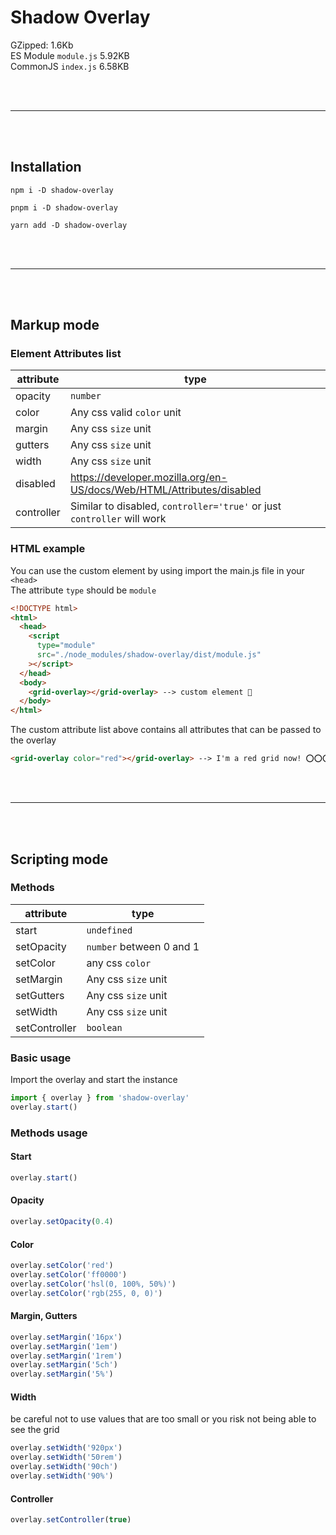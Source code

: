 # Shadow Overlay

GZipped: 1.6Kb <br>
ES Module `module.js` 5.92KB <br>
CommonJS `index.js` 6.58KB <br>

<br><br>

<hr>
<br><br>

## Installation

`npm i -D shadow-overlay`<br>

`pnpm i -D shadow-overlay`<br>

`yarn add -D shadow-overlay`

<br><br>

<hr>
<br><br>

## Markup mode

### Element Attributes list

| attribute  | type                                                                    |
| ---------- | ----------------------------------------------------------------------- |
| opacity    | `number`                                                                |
| color      | Any css valid `color` unit                                              |
| margin     | Any css `size` unit                                                     |
| gutters    | Any css `size` unit                                                     |
| width      | Any css `size` unit                                                     |
| disabled   | https://developer.mozilla.org/en-US/docs/Web/HTML/Attributes/disabled   |
| controller | Similar to disabled, `controller='true'` or just `controller` will work |

### HTML example

You can use the custom element by using import the main.js file in your `<head>`<br>
The attribute `type` should be `module`

```html
<!DOCTYPE html>
<html>
  <head>
    <script
      type="module"
      src="./node_modules/shadow-overlay/dist/module.js"
    ></script>
  </head>
  <body>
    <grid-overlay></grid-overlay> --> custom element 🎉
  </body>
</html>
```

The custom attribute list above contains all attributes that can be passed to the overlay

```html
<grid-overlay color="red"></grid-overlay> --> I'm a red grid now! ⭕⭕⭕⭕
```

<br><br>

<hr>
<br><br>

## Scripting mode

### Methods

| attribute     | type                     |
| ------------- | ------------------------ |
| start         | `undefined`              |
| setOpacity    | `number` between 0 and 1 |
| setColor      | any css `color`          |
| setMargin     | Any css `size` unit      |
| setGutters    | Any css `size` unit      |
| setWidth      | Any css `size` unit      |
| setController | `boolean`                |

### Basic usage

Import the overlay and start the instance

```ts
import { overlay } from 'shadow-overlay'
overlay.start()
```

### Methods usage

#### Start

```ts
overlay.start()
```

#### Opacity

```ts
overlay.setOpacity(0.4)
```

#### Color

```ts
overlay.setColor('red')
overlay.setColor('ff0000')
overlay.setColor('hsl(0, 100%, 50%)')
overlay.setColor('rgb(255, 0, 0)')
```

#### Margin, Gutters

```ts
overlay.setMargin('16px')
overlay.setMargin('1em')
overlay.setMargin('1rem')
overlay.setMargin('5ch')
overlay.setMargin('5%')
```

#### Width

be careful not to use values that are too small or you risk not being able to see the grid

```ts
overlay.setWidth('920px')
overlay.setWidth('50rem')
overlay.setWidth('90ch')
overlay.setWidth('90%')
```

#### Controller

```ts
overlay.setController(true)
```
